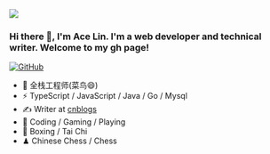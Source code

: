 <!--
**xoxosos/xoxosos** is a ✨ _special_ ✨ repository because its `README.md` (this file) appears on your GitHub profile.

Here are some ideas to get you started:

- 🔭 I’m currently working on ...
- 🌱 I’m currently learning ...
- 👯 I’m looking to collaborate on ...
- 🤔 I’m looking for help with ...
- 💬 Ask me about ...
- 📫 How to reach me: xoxosos666@gmail.com
- 😄 Pronouns: ...
- ⚡ Fun fact: ...
-->
<img src="https://images.unsplash.com/photo-1444492417251-9c84a5fa18e0?ixlib=rb-1.2.1&ixid=eyJhcHBfaWQiOjEyMDd9&auto=format&fit=crop&w=975&h=300&q=80"/>
 
### Hi there 👋, I'm Ace Lin. I'm a web developer and technical writer. Welcome to my gh page! <br>
 
[![GitHub](https://img.shields.io/badge/dynamic/json?logo=github&label=GitHub&labelColor=495867&color=495867&query=%24.data.totalSubs&url=https%3A%2F%2Fapi.spencerwoo.com%2Fsubstats%2F%3Fsource%3Dgithub%26queryKey%3Dhayschan&style=flat-square)](https://github.com/xoxosos)

- 🍻 全栈工程师(菜鸟😄)
- ⚡ TypeScript / JavaScript / Java / Go / Mysql
- ✍️ Writer at [cnblogs](https://www.cnblogs.com/pglin/)
- 🏃 Coding / Gaming / Playing 
- 🥋 Boxing / Tai Chi
- ♟ Chinese Chess / Chess 

